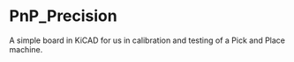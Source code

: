 # PnP_Precision
A simple board in KiCAD for us in calibration and testing of a Pick and Place machine.
